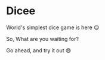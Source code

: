 # Dicee
World's simplest dice game is here 😌 

So, What are you waiting for?

Go ahead, and try it out 😄
